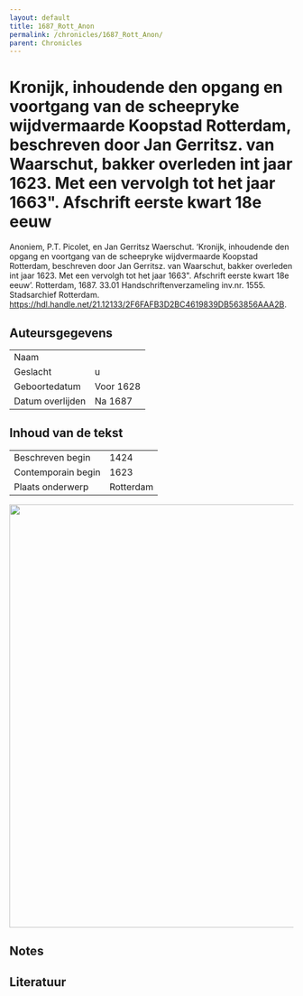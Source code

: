 ```yaml
---
layout: default
title: 1687_Rott_Anon
permalink: /chronicles/1687_Rott_Anon/
parent: Chronicles
--- 
```



# Kronijk, inhoudende den opgang en voortgang van de scheepryke wijdvermaarde Koopstad Rotterdam, beschreven door Jan Gerritsz. van Waarschut, bakker overleden int jaar 1623. Met een vervolgh tot het jaar 1663". Afschrift eerste kwart 18e eeuw 

Anoniem, P.T. Picolet, en Jan Gerritsz Waerschut. ‘Kronijk, inhoudende den opgang en voortgang van de scheepryke wijdvermaarde Koopstad Rotterdam, beschreven door Jan Gerritsz. van Waarschut, bakker overleden int jaar 1623. Met een vervolgh tot het jaar 1663". Afschrift eerste kwart 18e eeuw’. Rotterdam, 1687. 33.01 Handschriftenverzameling inv.nr. 1555. Stadsarchief Rotterdam. https://hdl.handle.net/21.12133/2F6FAFB3D2BC4619839DB563856AAA2B. 

## Auteursgegevens 

| | | 
| --------------- | --------------- | 
| Naam |   | 
| Geslacht | u | 
| Geboortedatum | Voor 1628 | 
| Datum overlijden | Na 1687 | 

## Inhoud van de tekst 

| | | 
| --------------- | --------------- | 
| Beschreven begin | 1424 | 
| Contemporain begin | 1623 | 
| Plaats onderwerp | Rotterdam | 

[<img src="..\..\barplots_chronicles\1687_Rott_Anon.jpg" width="750"/>](..\..\barplots_chronicles\1687_Rott_Anon.jpg) 

## Notes 

## Literatuur 

